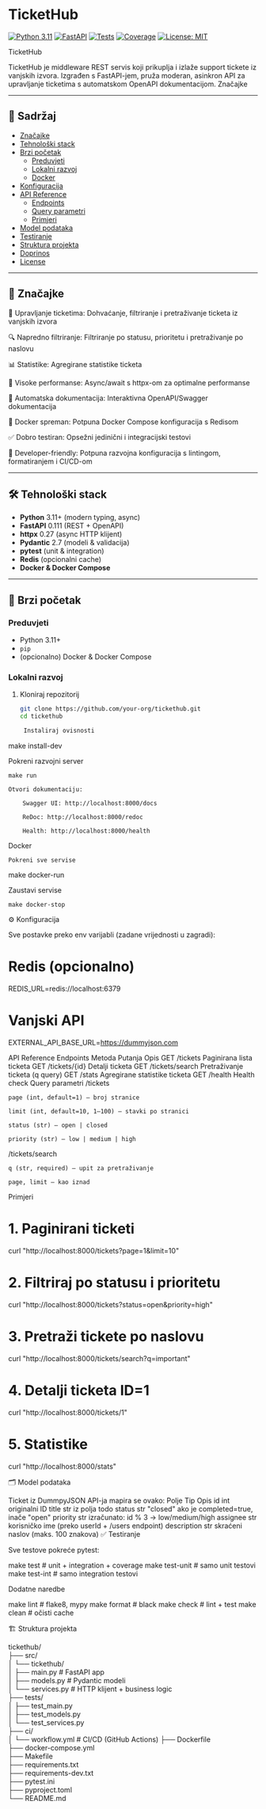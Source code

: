 # TicketHub

[![Python 3.11](https://img.shields.io/badge/python-3.11-blue?logo=python)]()
[![FastAPI](https://img.shields.io/badge/fastapi-0.111-green?logo=fastapi)]()
[![Tests](https://img.shields.io/github/actions/workflow/status/your-org/tickethub/ci.yml?branch=main)]()
[![Coverage](https://img.shields.io/codecov/c/github/your-org/tickethub/main)]()
[![License: MIT](https://img.shields.io/badge/license-MIT-lightgrey)]()

TicketHub

TicketHub je middleware REST servis koji prikuplja i izlaže support tickete iz vanjskih izvora. Izgrađen s FastAPI-jem, pruža moderan, asinkron API za upravljanje ticketima s automatskom OpenAPI dokumentacijom. Značajke




---

## 📖 Sadržaj

- [Značajke](#-značajke)  
- [Tehnološki stack](#-tehnološki-stack)  
- [Brzi početak](#-brzi-početak)  
  - [Preduvjeti](#preduvjeti)  
  - [Lokalni razvoj](#lokalni-razvoj)  
  - [Docker](#docker)  
- [Konfiguracija](#-konfiguracija)  
- [API Reference](#api-reference)  
  - [Endpoints](#endpoints)  
  - [Query parametri](#query-parametri)  
  - [Primjeri](#primjeri)  
- [Model podataka](#-model-podataka)  
- [Testiranje](#-testiranje)  
- [Struktura projekta](#-struktura-projekta)  
- [Doprinos](#-doprinos)  
- [License](#-license)  

---

## 🎫 Značajke

🎫 Upravljanje ticketima: Dohvaćanje, filtriranje i pretraživanje ticketa iz vanjskih izvora

🔍 Napredno filtriranje: Filtriranje po statusu, prioritetu i pretraživanje po naslovu

📊 Statistike: Agregirane statistike ticketa

🚀 Visoke performanse: Async/await s httpx-om za optimalne performanse

📝 Automatska dokumentacija: Interaktivna OpenAPI/Swagger dokumentacija

🐳 Docker spreman: Potpuna Docker Compose konfiguracija s Redisom

✅ Dobro testiran: Opsežni jedinični i integracijski testovi

🔧 Developer-friendly: Potpuna razvojna konfiguracija s lintingom, formatiranjem i CI/CD-om

---

## 🛠️ Tehnološki stack

- **Python** 3.11+ (modern typing, async)  
- **FastAPI** 0.111 (REST + OpenAPI)  
- **httpx** 0.27 (async HTTP klijent)  
- **Pydantic** 2.7 (modeli & validacija)  
- **pytest** (unit & integration)  
- **Redis** (opcionalni cache)  
- **Docker & Docker Compose**  

---

## 🚀 Brzi početak

### Preduvjeti

- Python 3.11+  
- `pip`  
- (opcionalno) Docker & Docker Compose  

### Lokalni razvoj

1. Kloniraj repozitorij  
   ```bash
   git clone https://github.com/your-org/tickethub.git
   cd tickethub

    Instaliraj ovisnosti

make install-dev

Pokreni razvojni server

    make run

    Otvori dokumentaciju:

        Swagger UI: http://localhost:8000/docs

        ReDoc: http://localhost:8000/redoc

        Health: http://localhost:8000/health

Docker

    Pokreni sve servise

make docker-run

Zaustavi servise

    make docker-stop

⚙️ Konfiguracija

Sve postavke preko env varijabli (zadane vrijednosti u zagradi):

# Redis (opcionalno)
REDIS_URL=redis://localhost:6379

# Vanjski API
EXTERNAL_API_BASE_URL=https://dummyjson.com

API Reference
Endpoints
Metoda	Putanja	Opis
GET	/tickets	Paginirana lista ticketa
GET	/tickets/{id}	Detalji ticketa
GET	/tickets/search	Pretraživanje ticketa (q query)
GET	/stats	Agregirane statistike ticketa
GET	/health	Health check
Query parametri
/tickets

    page (int, default=1) — broj stranice

    limit (int, default=10, 1–100) — stavki po stranici

    status (str) — open | closed

    priority (str) — low | medium | high

/tickets/search

    q (str, required) — upit za pretraživanje

    page, limit — kao iznad

Primjeri

# 1. Paginirani ticketi
curl "http://localhost:8000/tickets?page=1&limit=10"

# 2. Filtriraj po statusu i prioritetu
curl "http://localhost:8000/tickets?status=open&priority=high"

# 3. Pretraži tickete po naslovu
curl "http://localhost:8000/tickets/search?q=important"

# 4. Detalji ticketa ID=1
curl "http://localhost:8000/tickets/1"

# 5. Statistike
curl "http://localhost:8000/stats"

🗂️ Model podataka

Ticket iz DummpyJSON API-ja mapira se ovako:
Polje	Tip	Opis
id	int	originalni ID
title	str	iz polja todo
status	str	"closed" ako je completed=true, inače "open"
priority	str	izračunato: id % 3 → low/medium/high
assignee	str	korisničko ime (preko userId + /users endpoint)
description	str	skraćeni naslov (maks. 100 znakova)
✅ Testiranje

Sve testove pokreće pytest:

make test        # unit + integration + coverage
make test-unit   # samo unit testovi
make test-int    # samo integration testovi

Dodatne naredbe

make lint       # flake8, mypy
make format     # black
make check      # lint + test
make clean      # očisti cache

🏗️ Struktura projekta


    
tickethub/  
├── src/  
│   └── tickethub/  
│       ├── main.py           # FastAPI app      
│       ├── models.py         # Pydantic modeli      
│       └── services.py       # HTTP klijent + business logic      
├── tests/  
│   ├── test_main.py  
│   ├── test_models.py  
│   └── test_services.py  
├── ci/  
│   └── workflow.yml           # CI/CD (GitHub Actions)
├── Dockerfile  
├── docker-compose.yml  
├── Makefile  
├── requirements.txt  
├── requirements-dev.txt  
├── pytest.ini  
├── pyproject.toml  
└── README.md  


